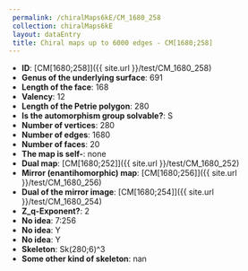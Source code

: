 ```yaml
--- 
 permalink: /chiralMaps6kE/CM_1680_258 
 collection: chiralMaps6kE
 layout: dataEntry
 title: Chiral maps up to 6000 edges - CM[1680;258]
---
```


- **ID**: [CM[1680;258]]({{ site.url }}/test/CM_1680_258)
- **Genus of the underlying surface**: 691
- **Length of the face**: 168
- **Valency**: 12
- **Length of the Petrie polygon**: 280
- **Is the automorphism group solvable?**: S
- **Number of vertices**: 280
- **Number of edges**: 1680
- **Number of faces**: 20
- **The map is self-**: none
- **Dual map**: [CM[1680;252]]({{ site.url }}/test/CM_1680_252)
- **Mirror (enantihomorphic) map**: [CM[1680;256]]({{ site.url }}/test/CM_1680_256)
- **Dual of the mirror image**: [CM[1680;254]]({{ site.url }}/test/CM_1680_254)
- **Z_q-Exponent?**: 2
- **No idea**:  7:256
- **No idea**: Y
- **No idea**: Y
- **Skeleton**: Sk(280;6)^3
- **Some other kind of skeleton**: nan
